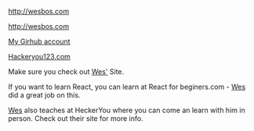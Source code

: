 http://wesbos.com

<http://wesbos.com>

[My Girhub account](http://github.com) <!--text  s URL linkou-->

[Hackeryou123.com][hack]

Make sure you check out [Wes'][1] Site. <!--umozni zareferencovanie naspodu a odkaz cez referenciu [1]-->

If you want to learn React, you can learn at React for beginers.com - [Wes][1] did a great job on this.

[Wes][1] also teaches at HeckerYou where you can come an learn with him in person. Check out their site for more info.


[1]: http://wesbos.com
[hack]: http://hackeryou.com